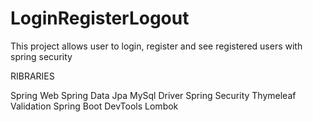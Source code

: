 # LoginRegisterLogout
This project allows user to login, register and see registered users with spring security

RIBRARIES

Spring Web
Spring Data Jpa
MySql Driver
Spring Security
Thymeleaf
Validation
Spring Boot DevTools
Lombok
